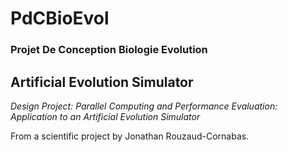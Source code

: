 # PdCBioEvol

### Projet De Conception Biologie Evolution

## Artificial Evolution Simulator

*Design Project: Parallel Computing and Performance Evaluation: Application to an Artificial Evolution Simulator*

From a scientific project by Jonathan Rouzaud-Cornabas.